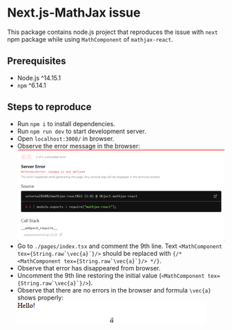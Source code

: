 # Next.js-MathJax issue

This package contains node.js project that reproduces the issue with `next` npm package while using `MathComponent` of `mathjax-react`.

## Prerequisites

- Node.js ^14.15.1
- `npm` ^6.14.1

## Steps to reproduce

- Run `npm i` to install dependencies.
- Run `npm run dev` to start development server.
- Open `localhost:3000/` in browser.
- Observe the error message in the browser:
  ![ReferenceError: window is not defined](./error.png)
- Go to `./pages/index.tsx` and comment the 9th line. Text ``<MathComponent tex={String.raw`\vec{a}`}/>`` should be replaced with ``{/* <MathComponent tex={String.raw`\vec{a}`}/> */}``.
- Observe that error has disappeared from browser.
- Uncomment the 9th line restoring the initial value (``<MathComponent tex={String.raw`\vec{a}`}/>``).
- Observe that there are no errors in the browser and formula `\vec{a}` shows properly:
  ![formula](./formula.png)
